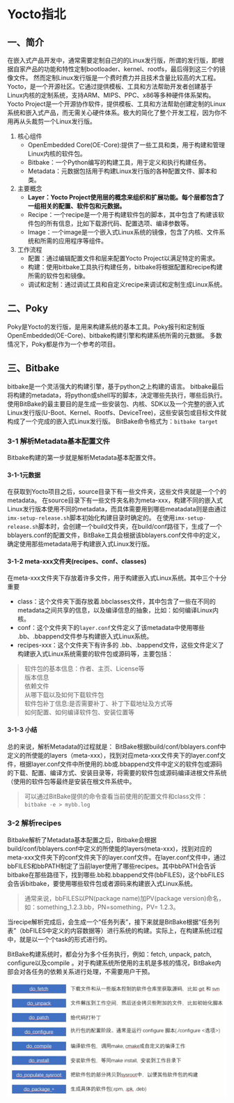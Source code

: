# Yocto指北

## 一、简介

在嵌入式产品开发中，通常需要定制自己的的Linux发行版，所谓的发行版，即根据自家产品的功能和特性定制bootloader、kernel、rootfs，最后得到这三个的镜像文件。
然而定制Linux发行版是一个费时费力并且技术含量比较高的大工程。
Yocto，是一个开源社区。它通过提供模板、工具和方法帮助开发者创建基于Linux内核的定制系统，支持ARM、MIPS、PPC、x86等多种硬件体系架构。
Yocto Project是一个开源协作软件，提供模板、工具和方法帮助创建定制的Linux系统和嵌入式产品，而无需关心硬件体系。极大的简化了整个开发工程，因为你不用再从头裁剪一个Linux发行版。

1. 核心组件
   * OpenEmbedded Core(OE-Core):提供了一些工具和类，用于构建和管理Linux内核的软件包。
   * Bitbake：一个Python编写的构建工具，用于定义和执行构建任务。
   * Metadata：元数据包括用于构建Linux发行版的各种配置文件、脚本和类。
2. 主要概念
   * **Layer：Yocto Project使用层的概念来组织和扩展功能。每个层都包含了一组相关的配置、软件包和元数据。**
   * Recipe：一个recipe是一个用于构建软件包的脚本，其中包含了构建该软件包的所有信息，比如下载源代码、配置选项、编译参数等。
   * Image：一个image是一个嵌入式Linux系统的镜像，包含了内核、文件系统和所需的应用程序等组件。
3. 工作流程
   * 配置：通过编辑配置文件和层来配置Yocto Project以满足特定的需求。
   * 构建：使用bitbake工具执行构建任务，bitbake将根据配置和recipe构建所需的软件包和镜像。
   * 调试和定制：通过调试工具和自定义recipe来调试和定制生成Linux系统。

## 二、Poky

Poky是Yocto的发行版，是用来构建系统的基本工具。Poky报刊和定制版OpenEmbedded(OE-Core)、bitbake构建引擎和构建系统所需的元数据。
多数情况下，Poky都是作为一个参考的项目。

## 三、Bitbake

bitbake是一个灵活强大的构建引擎，基于python之上构建的语言。
bitbake最后将构建的metadata，将python或shell写的脚本，决定哪些先执行，哪些后执行。
使用BitBake的最主要目的是生成一些安装包、内核、SDK以及一个完整的嵌入式Linux发行版(U-Boot、Kernel、Rootfs、DeviceTree)，这些安装包或目标文件就构成了一个完成的嵌入式Linux发行版。
BitBake命令格式为：`bitbake target`

### 3-1 解析Metadata基本配置文件

Bitbake构建的第一步就是解析Metadata基本配置文件。

#### 3-1-1元数据

在获取到Yocto项目之后，source目录下有一些文件夹，这些文件夹就是一个个的metadata。
在source目录下有一些文件夹名称为meta-xxx，构建不同的嵌入式Linux发行版本使用不同的metadata，而具体需要用到哪些meatadata则是由通过`imx-setup-release.sh`脚本初始化构建目录时确定的。
在使用`imx-setup-release.sh`脚本时，会创建一个build文件夹，在build/conf路径下，生成了一个bblayers.conf的配置文件，BitBake工具会根据该bblayers.conf文件中的定义，确定使用那些metadata用于构建嵌入式Linux发行版。

#### 3-1-2 meta-xxx文件夹(recipes、conf、classes)

在meta-xxx文件夹下存放着许多文件，用于构建嵌入式Linux系统。其中三个十分重要

* class：这个文件夹下面存放着.bbclasses文件，其中包含了一些在不同的metadata之间共享的信息，以及编译信息的抽象，比如：如何编译Linux内核。
* conf：这个文件夹下的`layer.conf`文件定义了该metadata中使用哪些 .bb、.bbappend文件参与构建嵌入式Linux系统。
* recipes-xxx：这个文件夹下有许多的 .bb、.bappend文件，这些文件定义了构建嵌入式Linux系统需要的软件包或源码等，主要包括：

> 软件包的基本信息：作者、主页、License等  
>版本信息  
>依赖文件  
>从哪下载以及如何下载软件包  
>软件包补丁信息:是否需要补丁、补丁下载地址及方式等  
>如何配置、如何编译软件包、安装位置等

#### 3-1-3 小结

总的来说，解析Metadata的过程就是：
BitBake根据build/conf/bblayers.conf中定义的所使能的layers（meta-xxx），找到对应meta-xxx文件夹下的layer.conf文件，根据layer.conf文件中所使用的.bb或.bbappend文件中定义的软件包或源码的下载、配置、编译方式、安装目录等，将需要的软件包或源码编译进根文件系统（使用的软件包等最终是安装在根文件系统中。

> 可以通过BitBake提供的命令查看当前使用的配置文件和class文件：
> `bitbake -e > mybb.log`

### 3-2 解析recipes

Bitbake解析了Metadata基本配置之后，Bitbake会根据build/conf/bblayers.conf中定义的所使能的layers(meta-xxx)，找到对应的meta-xxx文件夹下的conf文件夹下的layer.conf文件。在layer.conf文件中，通过bbFILES和bbPATH制定了当前layer使用了哪些recipes。其中bbPATH会告诉bitbake在那些路径下，找到哪些.bb和.bbappend文件(bbFILES)，这个bbFILES会告诉bitbake，要使用哪些软件包或者源码来构建嵌入式Linux系统。

>通常来说，bbFILES以PN(package name)加PV(package version)命名，如：something_1.2.3.bb，PN=something，PV= 1.2.3。

当recipe解析完成后，会生成一个“任务列表”，接下来就是BitBake根据“任务列表”（bbFILES中定义的内容数据等）进行系统的构建。实际上，在构建系统过程中，就是以一个个task的形式进行的。

BitBake构建系统时，都会分为多个任务执行，例如：fetch, unpack, patch, configure以及compile 。对于构建系统所使用的主机是多核的情况，BitBake内部会对各任务的依赖关系进行处理，不需要用户干预。

![基本的bb文件的task执行流](./Photos/Basic_bb_file_execution_flow.png)
